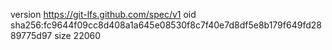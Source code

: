 version https://git-lfs.github.com/spec/v1
oid sha256:fc9644f09cc8d408a1a645e08530f8c7f40e7d8df5e8b179f649fd2889775d97
size 22060
